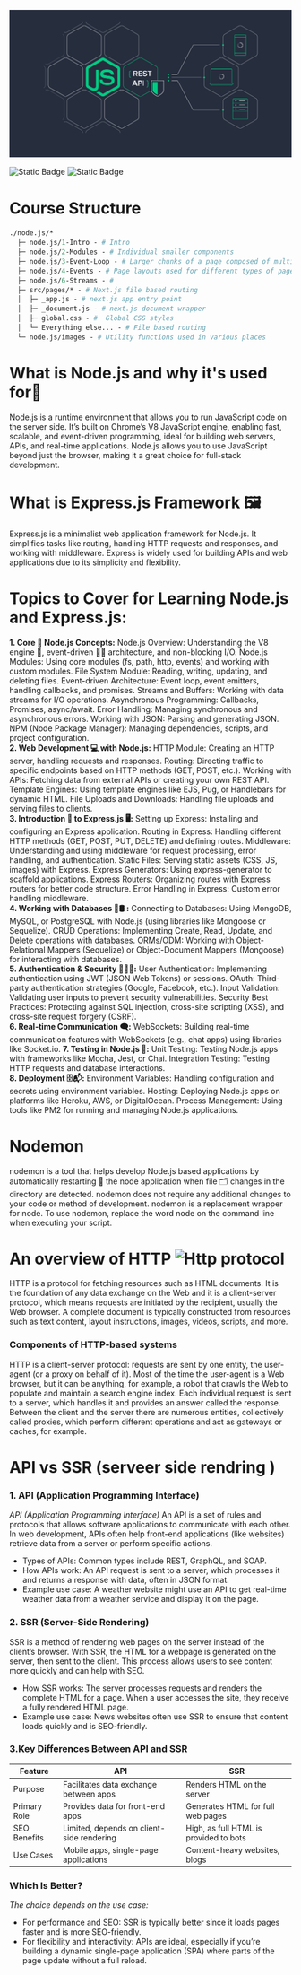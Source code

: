 ![node.js and Express.js repo!](images/node-image.png "node Image")

![Static Badge](https://img.shields.io/badge/course-js?style=plastic&logo=nodedotjs&logoColor=%23145a32&logoSize=18px&label=node.js&labelColor=%230000&color=%23145a32&cacheSeconds=https%3A%2F%2Fnodejs.org) ![Static Badge](https://img.shields.io/badge/%20%20%F0%9F%93%9ACourse-js?style=plastic&logo=express&logoColor=%23ffff&logoSize=18px&label=Express.js&labelColor=%230000&color=%230000&cacheSeconds=https%3A%2F%2Fnodejs.org)

# Course Structure

```graphql
./node.js/* 
  ├─ node.js/1-Intro - # Intro
  ├─ node.js/2-Modules - # Individual smaller components
  ├─ node.js/3-Event-Loop - # Larger chunks of a page composed of multiple components
  ├─ node.js/4-Events - # Page layouts used for different types of pages composed of components and fragments
  ├─ node.js/6-Streams - # 
  ├─ src/pages/* - # Next.js file based routing
  │  ├─ _app.js - # next.js app entry point
  │  ├─ _document.js - # next.js document wrapper
  │  ├─ global.css - #  Global CSS styles
  │  └─ Everything else... - # File based routing
  └─ node.js/images - # Utility functions used in various places
```

# What is Node.js and why it's used for🤔

Node.js is a runtime environment that allows you to run JavaScript code on the server side. It’s built on Chrome’s V8 JavaScript engine, enabling fast, scalable, and event-driven programming, ideal for building web servers, APIs, and real-time applications. Node.js allows you to use JavaScript beyond just the browser, making it a great choice for full-stack development.

# What is Express.js Framework 🖼

Express.js is a minimalist web application framework for Node.js. It simplifies tasks like routing, handling HTTP requests and responses, and working with middleware. Express is widely used for building APIs and web applications due to its simplicity and flexibility.

# Topics to Cover for Learning Node.js and Express.js:

**1. Core 📍 Node.js Concepts:**
Node.js Overview: Understanding the V8 engine 🚀, event-driven 🧟‍♂ ️architecture, and non-blocking I/O.
Node.js Modules: Using core modules (fs, path, http, events) and working with custom modules.
File System Module: Reading, writing, updating, and deleting files.
Event-driven Architecture: Event loop, event emitters, handling callbacks, and promises.
Streams and Buffers: Working with data streams for I/O operations.
Asynchronous Programming: Callbacks, Promises, async/await.
Error Handling: Managing synchronous and asynchronous errors.
Working with JSON: Parsing and generating JSON.
NPM (Node Package Manager): Managing dependencies, scripts, and project configuration.<br>
**2. Web Development 💻 with Node.js:**
HTTP Module: Creating an HTTP server, handling requests and responses.
Routing: Directing traffic to specific endpoints based on HTTP methods (GET, POST, etc.).
Working with APIs: Fetching data from external APIs or creating your own REST API.
Template Engines: Using template engines like EJS, Pug, or Handlebars for dynamic HTML.
File Uploads and Downloads: Handling file uploads and serving files to clients.<br>
**3. Introduction 🚀 to Express.js 🖥:**
Setting up Express: Installing and configuring an Express application.
Routing in Express: Handling different HTTP methods (GET, POST, PUT, DELETE) and defining routes.
Middleware: Understanding and using middleware for request processing, error handling, and authentication.
Static Files: Serving static assets (CSS, JS, images) with Express.
Express Generators: Using express-generator to scaffold applications.
Express Routers: Organizing routes with Express routers for better code structure.
Error Handling in Express: Custom error handling middleware.<br>
**4. Working with Databases 🧮🛢 :**
Connecting to Databases: Using MongoDB, MySQL, or PostgreSQL with Node.js (using libraries like Mongoose or Sequelize).
CRUD Operations: Implementing Create, Read, Update, and Delete operations with databases.
ORMs/ODM: Working with Object-Relational Mappers (Sequelize) or Object-Document Mappers (Mongoose) for interacting
with databases.<br>
**5. Authentication & Security 🔐👮‍♂️:**
User Authentication: Implementing authentication using JWT (JSON Web Tokens) or sessions.
OAuth: Third-party authentication strategies (Google, Facebook, etc.).
Input Validation: Validating user inputs to prevent security vulnerabilities.
Security Best Practices: Protecting against SQL injection, cross-site scripting (XSS), and cross-site request
forgery (CSRF).<br>
**6. Real-time Communication 🗨:**
WebSockets: Building real-time communication features with WebSockets (e.g., chat apps) using libraries like Socket.io.
**7. Testing in Node.js 🔋:**
Unit Testing: Testing Node.js apps with frameworks like Mocha, Jest, or Chai.
Integration Testing: Testing HTTP requests and database interactions.<br>
**8. Deployment 🗄📬:**
Environment Variables: Handling configuration and secrets using environment variables.
Hosting: Deploying Node.js apps on platforms like Heroku, AWS, or DigitalOcean.
Process Management: Using tools like PM2 for running and managing Node.js applications.

# Nodemon

nodemon is a tool that helps develop Node.js based applications by automatically restarting 💱 the node application
when file 🗂 changes in the directory are detected.
nodemon does not require any additional changes to your code or method of development. nodemon is a replacement wrapper for node. To use nodemon, replace the word node on the command line when executing your script.

# An overview of HTTP  ![Http protocol](https://img.shields.io/badge/References_%F0%9F%9A%80-h?style=social&logo=mdnwebdocs&logoColor=%232e86c1&logoSize=100&label=DN%20&labelColor=%23f1c40f&color=%23f1c40f)
HTTP is a protocol for fetching resources such as HTML documents. It is the foundation of any data exchange on the Web and it is a client-server protocol, which means requests are initiated by the recipient, usually the Web browser. A complete document is typically constructed from resources such as text content, layout instructions, images, videos, scripts, and more.
### Components of HTTP-based systems
HTTP is a client-server protocol: requests are sent by one entity, the user-agent (or a proxy on behalf of it). Most of the time the user-agent is a Web browser, but it can be anything, for example, a robot that crawls the Web to populate and maintain a search engine index.
Each individual request is sent to a server, which handles it and provides an answer called the response. Between the client and the server there are numerous entities, collectively called proxies, which perform different operations and act as gateways or caches, for example.
# API vs SSR (serveer side rendring )
### 1. API (Application Programming Interface)
*API (Application Programming Interface)*
An API is a set of rules and protocols that allows software applications to communicate with each other. In web development, APIs often help front-end applications (like websites) retrieve data from a server or perform specific actions.
- Types of APIs: Common types include REST, GraphQL, and SOAP.
- How APIs work: An API request is sent to a server, which processes it and returns a response with data, often in 
  JSON format.
- Example use case: A weather website might use an API to get real-time weather data from a weather service and 
  display it on the page.
### 2. SSR (Server-Side Rendering)
SSR is a method of rendering web pages on the server instead of the client’s browser. With SSR, the HTML for a webpage is generated on the server, then sent to the client. This process allows users to see content more quickly and can help with SEO.
- How SSR works: The server processes requests and renders the complete HTML for a page. When a user accesses the 
site, they receive a fully rendered HTML page.
- Example use case: News websites often use SSR to ensure that content loads quickly and is SEO-friendly.
### 3.Key Differences Between API and SSR
| Feature | 	API                                        |  SSR                                   |
|---------|---------------------------------------------|----------------------------------------|
| Purpose | 	Facilitates data exchange between apps	    | Renders HTML on the server             |
| Primary Role | 	Provides data for front-end apps	          | Generates HTML for full web pages      |
| SEO Benefits | 	Limited, depends on client-side rendering	 | High, as full HTML is provided to bots |
| Use Cases | 	Mobile apps, single-page applications	     | Content-heavy websites, blogs          |

### Which Is Better?
*The choice depends on the use case:*
- For performance and SEO: SSR is typically better since it loads pages faster and is more SEO-friendly.
- For flexibility and interactivity: APIs are ideal, especially if you’re building a dynamic single-page application 
(SPA) where parts of the page update without a full reload.